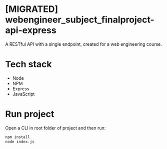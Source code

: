 # [MIGRATED] webengineer_subject_finalproject-api-express
A RESTful API with a single endpoint, created for a web engineering course.

# Tech stack
<ul>
  <li>Node</li>
  <li>NPM</li>
  <li>Express</li>
  <li>JavaScript</li>
</ul>

# Run project
Open a CLI in root folder of project and then run:

```sh
npm install
node index.js
```
